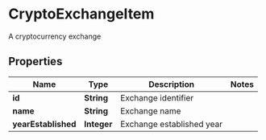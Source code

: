 

# CryptoExchangeItem

A cryptocurrency exchange

## Properties

| Name | Type | Description | Notes |
|------------ | ------------- | ------------- | -------------|
|**id** | **String** | Exchange identifier |  |
|**name** | **String** | Exchange name |  |
|**yearEstablished** | **Integer** | Exchange established year |  |



